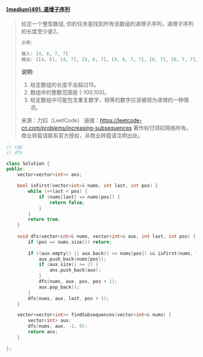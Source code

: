 #### [[medium]491. 递增子序列](https://leetcode-cn.com/problems/increasing-subsequences/)

> 给定一个整型数组, 你的任务是找到所有该数组的递增子序列，递增子序列的长度至少是2。
>
> ```python
> 示例:
> 
> 输入: [4, 6, 7, 7]
> 输出: [[4, 6], [4, 7], [4, 6, 7], [4, 6, 7, 7], [6, 7], [6, 7, 7], [7,7], [4,7,7]]
> 
> ```
>
> **说明:**
>
> 1. 给定数组的长度不会超过15。
> 2. 数组中的整数范围是 [-100,100]。
> 3. 给定数组中可能包含重复数字，相等的数字应该被视为递增的一种情况。
>
> 来源：力扣（LeetCode）
> 链接：https://leetcode-cn.com/problems/increasing-subsequences
> 著作权归领扣网络所有。商业转载请联系官方授权，非商业转载请注明出处。



```cpp
// cpp
// dfs

class Solution {
public:
    vector<vector<int>> ans;

    bool isFirst(vector<int>& nums, int last, int pos) {
        while (++last < pos) {
            if (nums[last] == nums[pos]) {
                return false;
            }
        }
        return true;
    }
    
    void dfs(vector<int>& nums, vector<int>& aux, int last, int pos) {
        if (pos == nums.size()) return;
        
        if ((aux.empty() || aux.back() <= nums[pos]) && isFirst(nums, last, pos)) {
            aux.push_back(nums[pos]);
            if (aux.size() >= 2) {
                ans.push_back(aux);
            }
            dfs(nums, aux, pos, pos + 1);
            aux.pop_back();
        }
        dfs(nums, aux, last, pos + 1);
    }

    vector<vector<int>> findSubsequences(vector<int>& nums) {
        vector<int> aux;
        dfs(nums, aux, -1, 0);
        return ans;
    }

};
```

